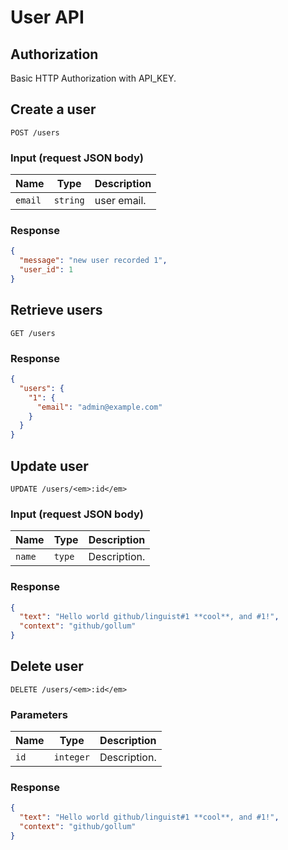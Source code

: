# User API

## Authorization

Basic HTTP Authorization with API_KEY.

## Create a user

    POST /users

### Input (request JSON body)

Name | Type | Description
-----|------|--------------
`email`|`string` | user email.

### Response

``` json
{
  "message": "new user recorded 1",
  "user_id": 1
}
```

## Retrieve users

    GET /users

### Response

``` json
{
  "users": {
    "1": {
      "email": "admin@example.com"
    }
  }
}
```

## Update user

    UPDATE /users/<em>:id</em>

### Input (request JSON body)

Name | Type | Description
-----|------|--------------
`name`|`type` | Description.

### Response

``` json
{
  "text": "Hello world github/linguist#1 **cool**, and #1!",
  "context": "github/gollum"
}
```

## Delete user

    DELETE /users/<em>:id</em>

### Parameters

Name | Type | Description
-----|------|--------------
`id`|`integer` | Description.

### Response

``` json
{
  "text": "Hello world github/linguist#1 **cool**, and #1!",
  "context": "github/gollum"
}
```
